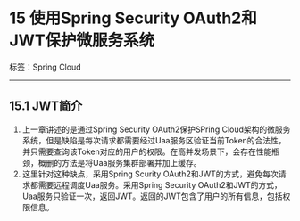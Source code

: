 # 15 使用Spring Security OAuth2和JWT保护微服务系统

标签：Spring Cloud

---

## 15.1 JWT简介

1. 上一章讲述的是通过Spring Security OAuth2保护SPring Cloud架构的微服务系统，但是缺陷是每次请求都需要经过Uaa服务区验证当前Token的合法性，并只需要查询该Token对应的用户的权限。在高并发场景下，会存在性能瓶颈，概删的方法是将Uaa服务集群部署并加上缓存。
2. 这里针对这种缺点，采用Spring Scurity OAuth2和JWT的方式，避免每次请求都需要远程调度Uaa服务。采用Spring Security OAuth2和JWT的方式，Uaa服务只验证一次，返回JWT。返回的JWT包含了用户的所有信息，包括权限信息。
